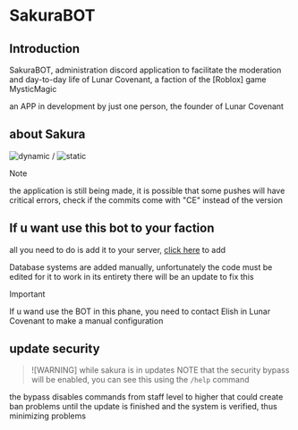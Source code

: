 # SakuraBOT

## Introduction 

SakuraBOT, administration discord application to facilitate the moderation and day-to-day life of Lunar Covenant, a faction of the [Roblox] game MysticMagic

an APP in development by just one person, the founder of Lunar Covenant

## about Sakura

![dynamic](https://img.shields.io/github/package-json/version/Eloazy/SakuraBot?style=plastic) / ![static](https://img.shields.io/badge/progress-developing-green?style=plastic)

> [!NOTE]
> the application is still being made, it is possible that some pushes will have critical errors, check if the commits come with "CE" instead of the version

## If u want use this bot to your faction

all you need to do is add it to your server, [click here](https://discord.com/oauth2/authorize?client_id=1267232655447953448&permissions=8&integration_type=0&scope=bot) to add

Database systems are added manually, unfortunately the code must be edited for it to work in its entirety
there will be an update to fix this

> [!IMPORTANT]
> If u wand use the BOT in this phane, you need to contact Elish in Lunar Covenant to make a manual configuration

## update security

> ![WARNING]
> while sakura is in updates NOTE that the security bypass will be enabled, you can see this using the `/help` command

the bypass disables commands from staff level to higher that could create ban problems until the update is finished and the system is verified, thus minimizing problems
